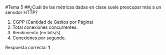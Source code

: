 #Tema 5
##¿Cuál de las métricas dadas en clase suele preocupar más a un servidor HTTP?
1. CGPP (Cantidad de Gatitos por Página)
2. Total conexiones concurrentes.
3. Rendimiento (en bits/s)
4. Conexiones por segundo.

Respuesta correcta: **1**
